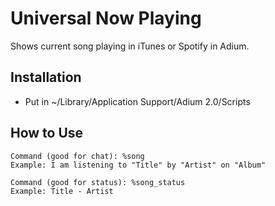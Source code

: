 Universal Now Playing
=====================

Shows current song playing in iTunes or Spotify in Adium.

## Installation

* Put in ~/Library/Application Support/Adium 2.0/Scripts

## How to Use

````
Command (good for chat): %song
Example: I am listening to "Title" by "Artist" on "Album"

Command (good for status): %song_status
Example: Title - Artist
````

